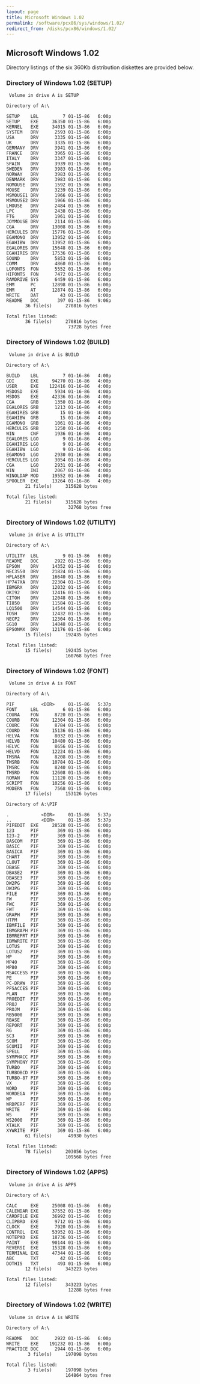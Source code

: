 ```yaml
---
layout: page
title: Microsoft Windows 1.02
permalink: /software/pcx86/sys/windows/1.02/
redirect_from: /disks/pcx86/windows/1.02/
---
```


Microsoft Windows 1.02
----------------------

Directory listings of the six 360Kb distribution diskettes are provided below.

### Directory of Windows 1.02 (SETUP)

	 Volume in drive A is SETUP      
	
	Directory of A:\
	
	SETUP    LBL         7 01-15-86   6:00p
	SETUP    EXE     36350 01-15-86   6:00p
	KERNEL   EXE     34015 01-15-86   6:00p
	SYSTEM   DRV      2593 01-15-86   6:00p
	USA      DRV      3335 01-15-86   6:00p
	UK       DRV      3335 01-15-86   6:00p
	GERMANY  DRV      3941 01-15-86   6:00p
	FRANCE   DRV      3965 01-15-86   6:00p
	ITALY    DRV      3347 01-15-86   6:00p
	SPAIN    DRV      3939 01-15-86   6:00p
	SWEDEN   DRV      3983 01-15-86   6:00p
	NORWAY   DRV      3983 01-15-86   6:00p
	DENMARK  DRV      3983 01-15-86   6:00p
	NOMOUSE  DRV      1592 01-15-86   6:00p
	MOUSE    DRV      3239 01-15-86   6:00p
	MSMOUSE1 DRV      1966 01-15-86   6:00p
	MSMOUSE2 DRV      1966 01-15-86   6:00p
	LMOUSE   DRV      2484 01-15-86   6:00p
	LPC      DRV      2438 01-15-86   6:00p
	FTG      DRV      1961 01-15-86   6:00p
	JOYMOUSE DRV      2114 01-15-86   6:00p
	CGA      DRV     13008 01-15-86   6:00p
	HERCULES DRV     15776 01-15-86   6:00p
	EGAMONO  DRV     13952 01-15-86   6:00p
	EGAHIBW  DRV     13952 01-15-86   6:00p
	EGALORES DRV     15648 01-15-86   6:00p
	EGAHIRES DRV     17536 01-15-86   6:00p
	SOUND    DRV      5853 01-15-86   6:00p
	COMM     DRV      4860 01-15-86   6:00p
	LOFONTS  FON      5552 01-15-86   6:00p
	HIFONTS  FON      7472 01-15-86   6:00p
	RAMDRIVE SYS      6459 01-15-86   6:00p
	EMM      PC      12898 01-15-86   6:00p
	EMM      AT      12874 01-15-86   6:00p
	WRITE    DAT        43 01-15-86   6:00p
	README   DOC       397 01-15-86   9:06p
	       36 file(s)     270816 bytes
	
	Total files listed:
	       36 file(s)     270816 bytes
	                       73728 bytes free

### Directory of Windows 1.02 (BUILD)

	 Volume in drive A is BUILD      
	
	Directory of A:\
	
	BUILD    LBL         7 01-16-86   4:00p
	GDI      EXE     94270 01-16-86   4:00p
	USER     EXE    122416 01-16-86   4:00p
	MSDOSD   EXE      5934 01-16-86   4:00p
	MSDOS    EXE     42336 01-16-86   4:00p
	CGA      GRB      1350 01-16-86   4:00p
	EGALORES GRB      1213 01-16-86   4:00p
	EGAHIRES GRB        15 01-16-86   4:00p
	EGAHIBW  GRB        15 01-16-86   4:00p
	EGAMONO  GRB      1061 01-16-86   4:00p
	HERCULES GRB      1250 01-16-86   4:00p
	WIN      CNF      1936 01-16-86   4:00p
	EGALORES LGO         9 01-16-86   4:00p
	EGAHIRES LGO         9 01-16-86   4:00p
	EGAHIBW  LGO         9 01-16-86   4:00p
	EGAMONO  LGO      2930 01-16-86   4:00p
	HERCULES LGO      3054 01-16-86   4:00p
	CGA      LGO      2931 01-16-86   4:00p
	WIN      INI      2067 01-16-86   4:00p
	WINOLDAP MOD     19552 01-16-86   4:00p
	SPOOLER  EXE     13264 01-16-86   4:00p
	       21 file(s)     315628 bytes
	
	Total files listed:
	       21 file(s)     315628 bytes
	                       32768 bytes free

### Directory of Windows 1.02 (UTILITY)

	 Volume in drive A is UTILITY    
	
	Directory of A:\
	
	UTILITY  LBL         9 01-15-86   6:00p
	README   DOC      2922 01-15-86   6:00p
	EPSON    DRV     14352 01-15-86   6:00p
	NEC3550  DRV     21824 01-15-86   6:00p
	HPLASER  DRV     16640 01-15-86   6:00p
	HP747XA  DRV     22304 01-15-86   6:00p
	IBMGRX   DRV     12032 01-15-86   6:00p
	OKI92    DRV     12416 01-15-86   6:00p
	CITOH    DRV     12048 01-15-86   6:00p
	TI850    DRV     11584 01-15-86   6:00p
	LQ1500   DRV     14544 01-15-86   6:00p
	TOSH     DRV     12432 01-15-86   6:00p
	NECP2    DRV     12304 01-15-86   6:00p
	SG10     DRV     14848 01-15-86   6:00p
	EPSONMX  DRV     12176 01-15-86   6:00p
	       15 file(s)     192435 bytes
	
	Total files listed:
	       15 file(s)     192435 bytes
	                      160768 bytes free

### Directory of Windows 1.02 (FONT)

	 Volume in drive A is FONT       
	
	Directory of A:\
	
	PIF          <DIR>     01-15-86   5:37p
	FONT     LBL         6 01-15-86   6:00p
	COURA    FON      8720 01-15-86   6:00p
	COURB    FON     12304 01-15-86   6:00p
	COURC    FON      8784 01-15-86   6:00p
	COURD    FON     15136 01-15-86   6:00p
	HELVA    FON      8032 01-15-86   6:00p
	HELVB    FON     10480 01-15-86   6:00p
	HELVC    FON      8656 01-15-86   6:00p
	HELVD    FON     12224 01-15-86   6:00p
	TMSRA    FON      8208 01-15-86   6:00p
	TMSRB    FON     10784 01-15-86   6:00p
	TMSRC    FON      8240 01-15-86   6:00p
	TMSRD    FON     12608 01-15-86   6:00p
	ROMAN    FON     11120 01-15-86   6:00p
	SCRIPT   FON     10256 01-15-86   6:00p
	MODERN   FON      7568 01-15-86   6:00p
	       17 file(s)     153126 bytes
	
	Directory of A:\PIF
	
	.            <DIR>     01-15-86   5:37p
	..           <DIR>     01-15-86   5:37p
	PIFEDIT  EXE     28528 01-15-86   6:00p
	123      PIF       369 01-15-86   6:00p
	123-2    PIF       369 01-15-86   6:00p
	BASCOM   PIF       369 01-15-86   6:00p
	BASIC    PIF       369 01-15-86   6:00p
	BASICA   PIF       369 01-15-86   6:00p
	CHART    PIF       369 01-15-86   6:00p
	CLOUT    PIF       369 01-15-86   6:00p
	DBASE    PIF       369 01-15-86   6:00p
	DBASE2   PIF       369 01-15-86   6:00p
	DBASE3   PIF       369 01-15-86   6:00p
	DW2PG    PIF       369 01-15-86   6:00p
	DW3PG    PIF       369 01-15-86   6:00p
	FILE     PIF       369 01-15-86   6:00p
	FW       PIF       369 01-15-86   6:00p
	FWC      PIF       369 01-15-86   6:00p
	FWT      PIF       369 01-15-86   6:00p
	GRAPH    PIF       369 01-15-86   6:00p
	HTPM     PIF       369 01-15-86   6:00p
	IBMFILE  PIF       369 01-15-86   6:00p
	IBMGRAPH PIF       369 01-15-86   6:00p
	IBMREPRT PIF       369 01-15-86   6:00p
	IBMWRITE PIF       369 01-15-86   6:00p
	LOTUS    PIF       369 01-15-86   6:00p
	LOTUS2   PIF       369 01-15-86   6:00p
	MP       PIF       369 01-15-86   6:00p
	MP40     PIF       369 01-15-86   6:00p
	MP80     PIF       369 01-15-86   6:00p
	MSACCESS PIF       369 01-15-86   6:00p
	PE       PIF       369 01-15-86   6:00p
	PC-DRAW  PIF       369 01-15-86   6:00p
	PFSACCES PIF       369 01-15-86   6:00p
	PLAN     PIF       369 01-15-86   6:00p
	PROEDIT  PIF       369 01-15-86   6:00p
	PROJ     PIF       369 01-15-86   6:00p
	PROJM    PIF       369 01-15-86   6:00p
	RB5000   PIF       369 01-15-86   6:00p
	RBASE    PIF       369 01-15-86   6:00p
	REPORT   PIF       369 01-15-86   6:00p
	RG       PIF       369 01-15-86   6:00p
	SC3      PIF       369 01-15-86   6:00p
	SCOM     PIF       369 01-15-86   6:00p
	SCOMII   PIF       369 01-15-86   6:00p
	SPELL    PIF       369 01-15-86   6:00p
	SYMPHACC PIF       369 01-15-86   6:00p
	SYMPHONY PIF       369 01-15-86   6:00p
	TURBO    PIF       369 01-15-86   6:00p
	TURBOBCD PIF       369 01-15-86   6:00p
	TURBO-87 PIF       369 01-15-86   6:00p
	VX       PIF       369 01-15-86   6:00p
	WORD     PIF       369 01-15-86   6:00p
	WORDEGA  PIF       369 01-15-86   6:00p
	WP       PIF       369 01-15-86   6:00p
	WRDPERF  PIF       369 01-15-86   6:00p
	WRITE    PIF       369 01-15-86   6:00p
	WS       PIF       369 01-15-86   6:00p
	WS2000   PIF       369 01-15-86   6:00p
	XTALK    PIF       369 01-15-86   6:00p
	XYWRITE  PIF       369 01-15-86   6:00p
	       61 file(s)      49930 bytes
	
	Total files listed:
	       78 file(s)     203056 bytes
	                      109568 bytes free

### Directory of Windows 1.02 (APPS)

	 Volume in drive A is APPS       
	
	Directory of A:\
	
	CALC     EXE     25008 01-15-86   6:00p
	CALENDAR EXE     37552 01-15-86   6:00p
	CARDFILE EXE     36992 01-15-86   6:00p
	CLIPBRD  EXE      9712 01-15-86   6:00p
	CLOCK    EXE      7920 01-15-86   6:00p
	CONTROL  EXE     53952 01-15-86   6:00p
	NOTEPAD  EXE     18736 01-15-86   6:00p
	PAINT    EXE     90144 01-15-86   6:00p
	REVERSI  EXE     15328 01-15-86   6:00p
	TERMINAL EXE     47344 01-15-86   6:00p
	ABC      TXT        42 01-15-86   6:00p
	DOTHIS   TXT       493 01-15-86   6:00p
	       12 file(s)     343223 bytes
	
	Total files listed:
	       12 file(s)     343223 bytes
	                       12288 bytes free

### Directory of Windows 1.02 (WRITE)

	 Volume in drive A is WRITE      
	
	Directory of A:\
	
	README   DOC      2922 01-15-86   6:00p
	WRITE    EXE    191232 01-15-86   6:00p
	PRACTICE DOC      2944 01-15-86   6:00p
	        3 file(s)     197098 bytes
	
	Total files listed:
	        3 file(s)     197098 bytes
	                      164864 bytes free
